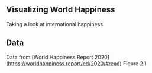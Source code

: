 ## Visualizing World Happiness
Taking a look at international happiness. 

## Data 
Data from [World Happiness Report 2020] (https://worldhappiness.report/ed/2020/#read) Figure 2.1
